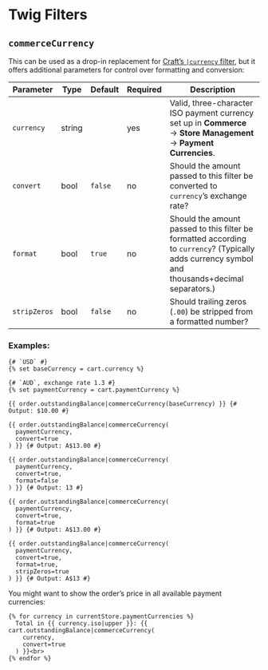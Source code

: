 # Twig Filters

## `commerceCurrency`

This can be used as a drop-in replacement for [Craft’s `|currency` filter](/5.x/reference/twig/filters.md#currency), but it offers additional parameters for control over formatting and conversion:

| Parameter | Type | Default | Required | Description |
| --- | --- | --- | --- | --- |
| `currency` | string | | yes | Valid, three-character ISO payment currency set up in **Commerce** → **Store Management** → **Payment Currencies**. |
| `convert` | bool | `false` | no | Should the amount passed to this filter be converted to `currency`’s exchange rate? |
| `format` | bool | `true` | no | Should the amount passed to this filter be formatted according to `currency`? (Typically adds currency symbol and thousands+decimal separators.) |
| `stripZeros` | bool | `false` | no | Should trailing zeros (`.00`) be stripped from a formatted number? |

<See path="../system/currencies.md" description="Learn more about currencies and conversion." />

### Examples:

```twig
{# `USD` #}
{% set baseCurrency = cart.currency %}

{# `AUD`, exchange rate 1.3 #}
{% set paymentCurrency = cart.paymentCurrency %}

{{ order.outstandingBalance|commerceCurrency(baseCurrency) }} {# Output: $10.00 #}

{{ order.outstandingBalance|commerceCurrency(
  paymentCurrency,
  convert=true
) }} {# Output: A$13.00 #}

{{ order.outstandingBalance|commerceCurrency(
  paymentCurrency,
  convert=true,
  format=false
) }} {# Output: 13 #}

{{ order.outstandingBalance|commerceCurrency(
  paymentCurrency,
  convert=true,
  format=true
) }} {# Output: A$13.00 #}

{{ order.outstandingBalance|commerceCurrency(
  paymentCurrency,
  convert=true,
  format=true,
  stripZeros=true
) }} {# Output: A$13 #}
```

You might want to show the order’s price in all available payment currencies:

```twig
{% for currency in currentStore.paymentCurrencies %}
  Total in {{ currency.iso|upper }}: {{ cart.outstandingBalance|commerceCurrency(
    currency,
    convert=true
  ) }}<br>
{% endfor %}
```
